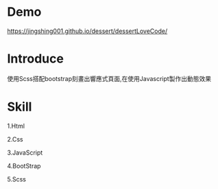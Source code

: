 # Demo

https://jingshing001.github.io/dessert/dessertLoveCode/

# Introduce

使用Scss搭配bootstrap刻畫出響應式頁面,在使用Javascript製作出動態效果

# Skill

1.Html

2.Css

3.JavaScript

4.BootStrap

5.Scss

